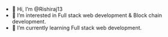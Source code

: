 - 👋 Hi, I’m @Rishiraj13
- 👀 I’m interested in Full stack web development & Block chain development.
- 🌱 I’m currently learning Full stack web development.

<!---
Rishiraj13/Rishiraj13 is a ✨ special ✨ repository because its `README.md` (this file) appears on your GitHub profile.
You can click the Preview link to take a look at your changes.
--->
